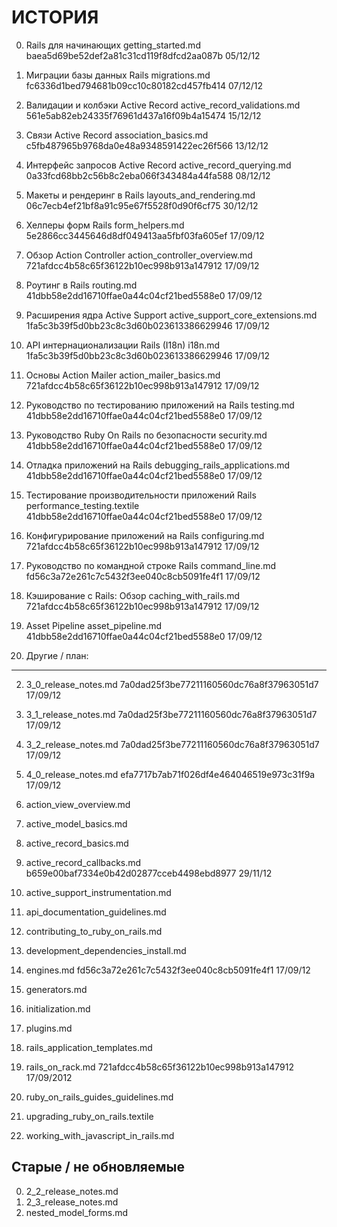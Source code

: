 # ИСТОРИЯ

00. Rails для начинающих
    getting_started.md
    baea5d69be52def2a81c31cd119f8dfcd2aa087b
    05/12/12

01. Миграции базы данных Rails
    migrations.md
    fc6336d1bed794681b09cc10c80182cd457fb414
    07/12/12

02. Валидации и колбэки Active Record
    active_record_validations.md
    561e5ab82eb24335f76961d437a16f09b4a15474
    15/12/12

03. Связи Active Record
    association_basics.md
    c5fb487965b9768da0e48a9348591422ec26f566
    13/12/12

04. Интерфейс запросов Active Record
    active_record_querying.md
    0a33fcd68bb2c56b8c2eba066f343484a44fa588
    08/12/12

05. Макеты и рендеринг в Rails
    layouts_and_rendering.md
    06c7ecb4ef21bf8a91c95e67f5528f0d90f6cf75
    30/12/12

06. Хелперы форм Rails
    form_helpers.md
    5e2866cc3445646d8df049413aa5fbf03fa605ef
    17/09/12

07. Обзор Action Controller
    action_controller_overview.md
    721afdcc4b58c65f36122b10ec998b913a147912
    17/09/12

08. Роутинг в Rails
    routing.md
    41dbb58e2dd16710ffae0a44c04cf21bed5588e0
    17/09/12

09. Расширения ядра Active Support
    active_support_core_extensions.md
    1fa5c3b39f5d0bb23c8c3d60b023613386629946
    17/09/12

10. API интернационализации Rails (I18n)
    i18n.md
    1fa5c3b39f5d0bb23c8c3d60b023613386629946
    17/09/12

11. Основы Action Mailer
    action_mailer_basics.md
    721afdcc4b58c65f36122b10ec998b913a147912
    17/09/12

12. Руководство по тестированию приложений на Rails
    testing.md
    41dbb58e2dd16710ffae0a44c04cf21bed5588e0
    17/09/12

13. Руководство Ruby On Rails по безопасности
    security.md
    41dbb58e2dd16710ffae0a44c04cf21bed5588e0
    17/09/12

14. Отладка приложений на Rails
    debugging_rails_applications.md
    41dbb58e2dd16710ffae0a44c04cf21bed5588e0
    17/09/12

15. Тестирование производительности приложений Rails
    performance_testing.textile
    41dbb58e2dd16710ffae0a44c04cf21bed5588e0
    17/09/12

16. Конфигурирование приложений на Rails
    configuring.md
    721afdcc4b58c65f36122b10ec998b913a147912
    17/09/12

17. Руководство по командной строке Rails
    command_line.md
    fd56c3a72e261c7c5432f3ee040c8cb5091fe4f1
    17/09/12

18. Кэширование с Rails: Обзор
    caching_with_rails.md
    721afdcc4b58c65f36122b10ec998b913a147912
    17/09/12

19. Asset Pipeline
    asset_pipeline.md
    41dbb58e2dd16710ffae0a44c04cf21bed5588e0
    17/09/12

99. Другие / план:
------------------

02. 3_0_release_notes.md
    7a0dad25f3be77211160560dc76a8f37963051d7
    17/09/12

03. 3_1_release_notes.md
    7a0dad25f3be77211160560dc76a8f37963051d7
    17/09/12

04. 3_2_release_notes.md
    7a0dad25f3be77211160560dc76a8f37963051d7
    17/09/12

05. 4_0_release_notes.md
    efa7717b7ab71f026df4e464046519e973c31f9a
    17/09/12

10. action_view_overview.md
12. active_model_basics.md
14. active_record_basics.md

16. active_record_callbacks.md
    b659e00baf7334e0b42d02877cceb4498ebd8977
    29/11/12

18. active_support_instrumentation.md
20. api_documentation_guidelines.md
22. contributing_to_ruby_on_rails.md
23. development_dependencies_install.md

25. engines.md
    fd56c3a72e261c7c5432f3ee040c8cb5091fe4f1
    17/09/12

30. generators.md
35. initialization.md
45. plugins.md
50. rails_application_templates.md

55. rails_on_rack.md
    721afdcc4b58c65f36122b10ec998b913a147912
    17/09/2012

57. ruby_on_rails_guides_guidelines.md
60. upgrading_ruby_on_rails.textile
65. working_with_javascript_in_rails.md


Старые / не обновляемые
-----------------------

00. 2_2_release_notes.md
01. 2_3_release_notes.md
40. nested_model_forms.md
